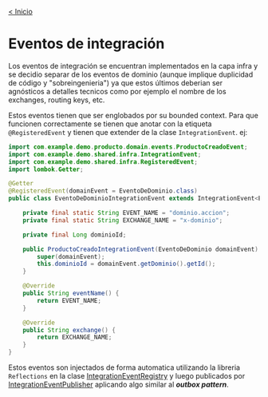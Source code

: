 [< Inicio](../README.md)
# Eventos de integración

Los eventos de integración se encuentran implementados en la capa infra
y se decidio separar de los eventos de dominio (aunque implique duplicidad de código y "sobreingenieria") 
ya que estos últimos deberian
ser agnósticos a detalles tecnicos como por ejemplo el nombre de los exchanges, routing keys, etc.

Estos eventos tienen que ser englobados por su bounded context.
Para que funcionen correctamente se tienen que anotar con la etiqueta
`@RegisteredEvent` y tienen que extender de la clase `IntegrationEvent`.
ej:
```java
import com.example.demo.producto.domain.events.ProductoCreadoEvent;
import com.example.demo.shared.infra.IntegrationEvent;
import com.example.demo.shared.infra.RegisteredEvent;
import lombok.Getter;

@Getter
@RegisteredEvent(domainEvent = EventoDeDominio.class)
public class EventoDeDominioIntegrationEvent extends IntegrationEvent<EventoDeDominio> {

    private final static String EVENT_NAME = "dominio.accion";
    private final static String EXCHANGE_NAME = "x-dominio";

    private final Long dominioId;

    public ProductoCreadoIntegrationEvent(EventoDeDominio domainEvent) {
        super(domainEvent);
        this.dominioId = domainEvent.getDominio().getId();
    }

    @Override
    public String eventName() {
        return EVENT_NAME;
    }

    @Override
    public String exchange() {
        return EXCHANGE_NAME;
    }
}
```

Estos eventos son injectados de forma automatica utilizando la libreria `Reflections` en la clase
[IntegrationEventRegistry](../src/main/java/com/example/demo/shared/infra/IntegrationEventRegistry.java)
y luego publicados por 
[IntegrationEventPublisher](../src/main/java/com/example/demo/shared/infra/IntegrationEventPublisher.java)
aplicando algo similar al ***outbox pattern***.